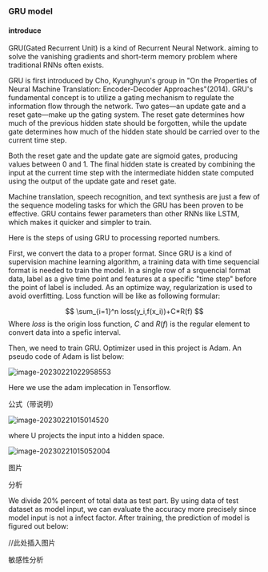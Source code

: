 ### GRU model

#### introduce

GRU(Gated Recurrent Unit) is a kind of Recurrent Neural Network. aiming to solve the vanishing gradients and short-term memory problem where traditional RNNs often exists.

GRU is first introduced by Cho, Kyunghyun's group in "On the Properties of Neural Machine Translation: Encoder-Decoder Approaches"(2014). GRU's fundamental concept is to utilize a gating mechanism to regulate the information flow through the network. Two gates—an update gate and a reset gate—make up the gating system. The reset gate determines how much of the previous hidden state should be forgotten, while the update gate determines how much of the hidden state should be carried over to the current time step.

Both the reset gate and the update gate are sigmoid gates, producing values between 0 and 1. The final hidden state is created by combining the input at the current time step with the intermediate hidden state computed using the output of the update gate and reset gate.

Machine translation, speech recognition, and text synthesis are just a few of the sequence modeling tasks for which the GRU has been proven to be effective. GRU contains fewer parameters than other RNNs like LSTM, which makes it quicker and simpler to train.



Here is the steps of using GRU to processing reported numbers.

First, we convert the data to a proper format. Since GRU is a kind of supervision machine learning algorithm, a training data with time sequencial format is needed to train the model. In a single row of a srquencial format data, label as a give time point and features at a specific "time step" before the point of label is included. As an optimize way, regularization is used to avoid overfitting. Loss function will be like as following formular:

$$
\sum_{i=1}^n loss(y_i,f(x_i))+C*R(f)
$$
 Where $loss$ is the origin loss function, $C$ and $R(f)$ is the regular element to convert data into a spefic  interval.

Then, we need to train GRU. Optimizer used in this project is Adam. An pseudo code of Adam is list below:

![image-20230221022958553](C:\Users\Zitong\AppData\Roaming\Typora\typora-user-images\image-20230221022958553.png)

 Here we use the adam implecation in Tensorflow.

公式（带说明）

![image-20230221015014520](C:\Users\Zitong\AppData\Roaming\Typora\typora-user-images\image-20230221015014520.png)

where U projects the input into a hidden space.

![image-20230221015052004](C:\Users\Zitong\AppData\Roaming\Typora\typora-user-images\image-20230221015052004.png)

图片



分析



We divide 20% percent of total data as test part. By using data of test dataset as model input, we can evaluate the accuracy more precisely since model input is not a infect factor. After training, the prediction of model is figured out below:

//此处插入图片





敏感性分析

